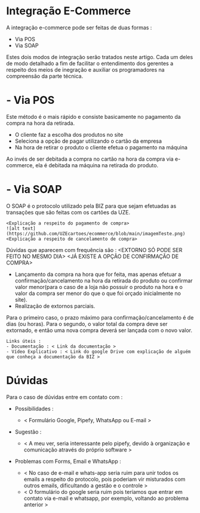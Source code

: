 # Integração E-Commerce

A integração e-commerce pode ser feitas de duas formas : 

- Via POS
- Via SOAP 

Estes dois modos de integração serão tratados neste artigo. Cada um deles de modo detalhado a fim de facilitar o entendimento dos gerentes a respeito dos meios de inegração e auxiliar os programadores na compreensão da parte técnica.

# - Via POS

Este método é o mais rápido e consiste basicamente no pagamento da compra na hora da retirada.

- O cliente faz a escolha dos produtos no site
- Seleciona a opção de pagar utilizando o cartão da empresa
- Na hora de retirar o produto o cliente efetua o pagamento na máquina

Ao invés de ser debitada a compra no cartão na hora da compra via e-commerce, ela é debitada na máquina na retirada do produto.

# - Via SOAP

O SOAP é o protocolo utilizado pela BIZ para que sejam efetuadas as transações que são feitas com os cartões da UZE.
```
<Explicação a respeito do pagamento de compra>
![alt text](https://github.com/UZEcartoes/ecommerce/blob/main/imagemTeste.png)
<Explicação a respeito de cancelamento de compra>
```
Dúvidas que aparecem com frequência são : 
<ALTERAR ESTE CAMPO>
    <EXTORNO SÓ PODE SER FEITO NO MESMO DIA>
        <JÁ EXISTE A OPÇÃO DE CONFIRMAÇÃO DE COMPRA>
- Lançamento da compra na hora que for feita, mas apenas efetuar a confirmação/cancelamento na hora da retirada do produto ou confirmar valor menor(para o caso de a loja não possuir o produto na hora e o valor da compra ser menor do que o que foi orçado inicialmente no site).
- Realização de extornos parciais.

Para o primeiro caso, o prazo máximo para confirmação/cancelamento é de <X> dias (ou <X> horas).
Para o segundo, o valor total da compra deve ser extornado, e então uma nova compra deverá ser lançada com o novo valor. 
```
Links úteis : 
- Documentação : < Link da documentação >
- Vídeo Explicativo : < Link do google Drive com explicação de alguém que conheça a documentação da BIZ >
```

# Dúvidas

Para o caso de dúvidas entre em contato com : 
- Possibilidades : 
    - < Formulário Google, Pipefy, WhatsApp ou E-mail >

- Sugestão : 
    - < A meu ver, seria interessante pelo pipefy, devido à organização e comunicação através do próprio software >

- Problemas com Forms, Email e WhatsApp : 
    - < No caso de e-mail e whats-app seria ruim para unir todos os emails a respeito do protocolo, pois poderiam vir misturados com outros emails, dificultando a gestão e o controle >
    - < O formulário do google seria ruim pois teríamos que entrar em contato via e-mail e whatsapp, por exemplo, voltando ao problema anterior >
